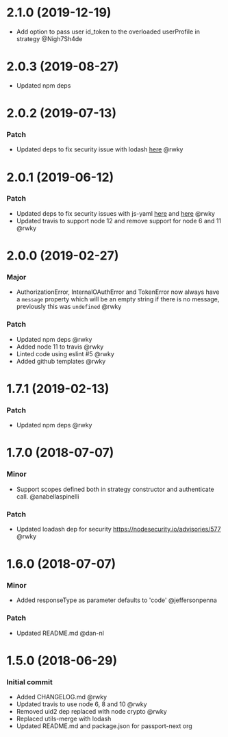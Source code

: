# 2.1.0 (2019-12-19)

* Add option to pass user id_token to the overloaded userProfile in strategy @Nigh7Sh4de

# 2.0.3 (2019-08-27)

* Updated npm deps

# 2.0.2 (2019-07-13)

### Patch

* Updated deps to fix security issue with lodash [here](https://github.com/lodash/lodash/pull/4336) @rwky

# 2.0.1 (2019-06-12)

### Patch

* Updated deps to fix security issues with js-yaml [here](https://github.com/nodeca/js-yaml/issues/475) and [here](https://github.com/nodeca/js-yaml/pull/480) @rwky
* Updated travis to support node 12 and remove support for node 6 and 11 @rwky

# 2.0.0 (2019-02-27)

### Major

* AuthorizationError, InternalOAuthError and TokenError now always have a `message` property
which will be an empty string if there is no message, previously this was `undefined` @rwky

### Patch

* Updated npm deps @rwky
* Added node 11 to travis @rwky
* Linted code using eslint #5 @rwky
* Added github templates @rwky

# 1.7.1 (2019-02-13)

### Patch

* Updated npm deps @rwky

# 1.7.0 (2018-07-07)

### Minor

* Support scopes defined both in strategy constructor and authenticate call. @anabellaspinelli

### Patch

* Updated loadash dep for security https://nodesecurity.io/advisories/577 @rwky

# 1.6.0 (2018-07-07)

### Minor

* Added responseType as parameter defaults to 'code' @jeffersonpenna

### Patch

* Updated README.md @dan-nl

# 1.5.0 (2018-06-29)
    
### Initial commit

* Added CHANGELOG.md @rwky
* Updated travis to use node 6, 8 and 10 @rwky
* Removed uid2 dep replaced with node crypto @rwky
* Replaced utils-merge with lodash
* Updated README.md and package.json for passport-next org

